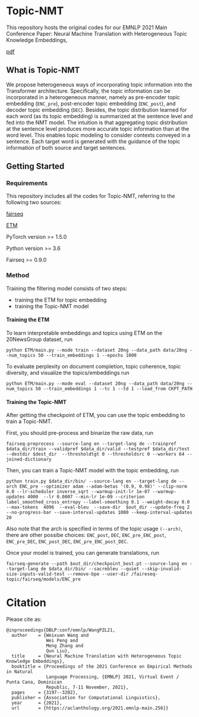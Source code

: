 # Topic-NMT 
This repository hosts the original codes for our EMNLP 2021 Main Conference Paper: Neural Machine Translation with Heterogeneous Topic Knowledge Embeddings, <p><a href="https://aclanthology.org/2021.emnlp-main.256/">pdf</a></p>

## What is Topic-NMT 

We propose heterogeneous ways of incorporating topic information into the Transformer architecture. Specifically, the topic information can be incorporated in a heterogeneous manner, namely as pre-encoder topic embedding (`ENC_pre`), post-encoder topic embedding (`ENC_post`), and decoder topic embedding (`DEC`). Besides, the topic distribution learned for each word (as its topic embedding) is summarized at the sentence level and fed into the NMT model. The intuition is that aggregating topic distribution at the sentence level produces more accurate topic information than at the word level. This enables topic modeling to consider contexts conveyed in a sentence. Each target word is generated with the guidance of the topic information of both source and target sentences.

## Getting Started

### Requirements

This repository includes all the codes for Topic-NMT, referring to the following two sources:
<p><a href="https://github.com/pytorch/fairseq">fairseq</a></p>
<p><a href="https://github.com/adjidieng/ETM">ETM</a></p>

PyTorch version >= 1.5.0

Python version >= 3.6

Fairseq >= 0.9.0

### Method

Training the filtering model consists of two steps:
- training the ETM for topic embedding
- training the Topic-NMT model

#### Training the ETM 

To learn interpretable embeddings and topics using ETM on the 20NewsGroup dataset, run

```
python ETM/main.py --mode train --dataset 20ng --data_path data/20ng --num_topics 50 --train_embeddings 1 --epochs 1000
```
To evaluate perplexity on document completion, topic coherence, topic diversity, and visualize the topics/embeddings run

```
python ETM/main.py --mode eval --dataset 20ng --data_path data/20ng --num_topics 50 --train_embeddings 1 --tc 1 --td 1 --load_from CKPT_PATH
```
#### Training the Topic-NMT
After getting the checkpoint of ETM, you can use the topic embedding to train a Topic-NMT.

First, you should pre-process and binarize the raw data, run
```
fairseq-preprocess --source-lang en --target-lang de --trainpref $data_dir/train --validpref $data_dir/valid --testpref $data_dir/test --destdir $dest_dir  --thresholdtgt 0 --thresholdsrc 0 --workers 64 --joined-dictionary

```
Then, you can train a Topic-NMT model with the topic embedding, run
```
python train.py $data_dir/bin/ --source-lang en --target-lang de --arch ENC_pre --optimizer adam --adam-betas '(0.9, 0.98)' --clip-norm 0.0 --lr-scheduler inverse_sqrt --warmup-init-lr 1e-07 --warmup-updates 4000  --lr 0.0007 --min-lr 1e-09 --criterion label_smoothed_cross_entropy --label-smoothing 0.1 --weight-decay 0.0 --max-tokens  4096  --eval-bleu  --save-dir  $out_dir --update-freq 2 --no-progress-bar --save-interval-updates 1000 --keep-interval-updates 20 
```

Also note that the arch is specified in terms of the topic usage `(--arch)`, there are other possibe choices: `ENC_post`, `DEC`, `ENC_pre_ENC_post`, `ENC_pre_DEC`, `ENC_post_DEC`, `ENC_pre_ENC_post_DEC`.

Once your model is trained, you can generate translations, run

```
fairseq-generate --path $out_dir/checkpoint_best.pt --source-lang en --target-lang de $data_dir/bin/ --sacrebleu --quiet --skip-invalid-size-inputs-valid-test --remove-bpe --user-dir /faireseq-topic/fairseq/models/ENC_pre
```

# Citation
Please cite as:

```
@inproceedings{DBLP:conf/emnlp/WangPZL21,
  author    = {Weixuan Wang and
               Wei Peng and
               Meng Zhang and
               Qun Liu},
  title     = {Neural Machine Translation with Heterogeneous Topic Knowledge Embeddings},
  booktitle = {Proceedings of the 2021 Conference on Empirical Methods in Natural
               Language Processing, {EMNLP} 2021, Virtual Event / Punta Cana, Dominican
               Republic, 7-11 November, 2021},
  pages     = {3197--3202},
  publisher = {Association for Computational Linguistics},
  year      = {2021},
  url       = {https://aclanthology.org/2021.emnlp-main.256}}
```
